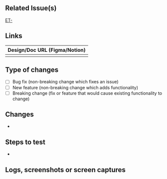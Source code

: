 ## Related Issue(s)

[ET-](url)

## Links

| Design/Doc URL (Figma/Notion) |
| ----------------------------- |
|                               |

## Type of changes

- [ ] Bug fix (non-breaking change which fixes an issue)
- [ ] New feature (non-breaking change which adds functionality)
- [ ] Breaking change (fix or feature that would cause existing functionality to change)

## Changes

- ​

## Steps to test

- ​

## Logs, screenshots or screen captures
